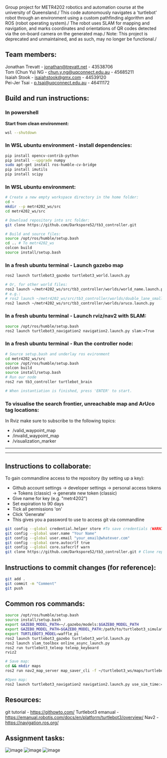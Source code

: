 Group project for METR4202 robotics and automation course at the university of Queensland./
This code autonomously navigates a 'turtlebot' robot through an environment using a custom pathfinding algorithm and ROS (robot operating system)./
The robot uses SLAM for mapping and navigation, and marks coordinates and orientations of QR codes detected via the on-board camera on the generated map./
Note: This project is deprecated and unmaintained, and as such, may no longer be functional./

Team members:
--------------
Jonathan Trevatt - jonathan@trevatt.net - 43538706\
Tom (Chun Yu) NG - chun.y.ng@uqconnect.edu.au - 45685211\
Isaiah Stook - isaiahstook@gmx.com - 44539120\
Pei-Jer Tsai - p.tsai@uqconnect.edu.au - 46411172

## Build and run instructions:
### In powershell
**Start from clean environment:**
```bash
wsl --shutdown
```

### In WSL ubuntu environment - install dependencies:
```bash
pip install opencv-contrib-python
pip install --upgrade numpy
sudo apt-get install ros-humble-cv-bridge
pip install imutils
pip install scipy
```



### In WSL ubuntu environment:
```bash
# Create a new empty workspace directory in the home folder:
cd ~
mkdir --p metr4202_ws/src
cd metr4202_ws/src

# Download repository into src folder:
git clone https://github.com/Darkspore52/tb3_controller.git

# Build and source files:
source /opt/ros/humble/setup.bash
cd .. # To metr4202_ws
colcon build
source install/setup.bash
```

### In a fresh ubuntu terminal - Launch gazebo map
```bash
ros2 launch turtlebot3_gazebo turtlebot3_world.launch.py
```
```bash
# Or, for other world files:
ros2 launch ~/metr4202_ws/src/tb3_controller/worlds/world_name.launch.py
# e.g.:
# ros2 launch ~/metr4202_ws/src/tb3_controller/worlds/double_lane_small.launch.py
ros2 launch ~/metr4202_ws/src/tb3_controller/worlds/aruco.launch.py
```

### In a fresh ubuntu terminal - Launch rviz/nav2 with SLAM:
```bash
source /opt/ros/humble/setup.bash
ros2 launch turtlebot3_navigation2 navigation2.launch.py slam:=True
```

### In a fresh ubuntu terminal - Run the controller node:
```bash
# Source setup.bash and underlay ros evironment
cd metr4202_ws/src
source /opt/ros/humble/setup.bash
colcon build
source install/setup.bash
# Run our node
ros2 run tb3_controller turtlebot_brain

# When instantiation is finished, press 'ENTER' to start.
```

### To visualise the search frontier, unreachable map and ArUco tag locations:
In Rviz make sure to subscribe to the following topics:
- /valid_waypoint_map
- /invalid_waypoint_map
- /visualization_marker 
------------------
------------------

Instructions to collaborate:
------------------
To gain commandline access to the repository (by setting up a key):
* Github account settings -> developer settings -> personal access tokens -> Tokens (classic) -> generate new token (classic)
* Give name for key (e.g. "metr4202")
* Set expiration to 90 days
* Tick all permissions 'on'
* Click 'Generate'
* This gives you a password to use to access git via commandline

```bash
git config --global credential.helper store #To save credentials (WARNING - in plain text!) 
git config --global user.name "Your Name"
git config --global user.email "your_email@whatever.com"
git config --global core.autocrlf true
git config --global core.safecrlf warn
git clone https://github.com/Darkspore52/tb3_controller.git # Clone repository
```

Instructions to commit changes (for reference):
----------------------
```bash
git add .
git commit -m "Comment"
git push
```

Common ros commands:
--------------
```bash
source /opt/ros/humble/setup.bash
source install/setup.bash
export GAZEBO_MODEL_PATH=~/.gazebo/models:$GAZEBO_MODEL_PATH
export GAZEBO_MODEL_PATH=$GAZEBO_MODEL_PATH:/path/to/turtlebot3_simulations/turtlebot3_gazebo/models
export TURTLEBOT3_MODEL=waffle_pi
ros2 launch turtlebot3_gazebo turtlebot3_world.launch.py
ros2 launch slam_toolbox online_async_launch.py
ros2 run turtlebot3_teleop teleop_keyboard
rviz2

# Save map:
cd && mkdir maps
ros2 run nav2_map_server map_saver_cli -f ~/turtlebot3_ws/maps/turtlebot3_world_map

#Open map:
ros2 launch turtlebot3_navigation2 navigation2.launch.py use_sim_time:=True map:=$HOME/turtlebot3_ws/maps/turtlebot3_world_map.yaml
```

Resources:
--------------------
git tutorial - https://githowto.com/
Turtlebot3 emanual - https://emanual.robotis.com/docs/en/platform/turtlebot3/overview/
Nav2 - https://navigation.ros.org/

Assignment tasks:
------------------
![image](https://github.com/Darkspore52/METR4202/assets/53199626/2ed54762-153d-4e1a-82b4-4402c19c313a)
![image](https://github.com/Darkspore52/METR4202/assets/53199626/f72eb190-d610-42e2-a826-6b94fcd896db)
![image](https://github.com/Darkspore52/METR4202/assets/53199626/133a43dd-382d-42e8-8028-866ece37b6ac)


